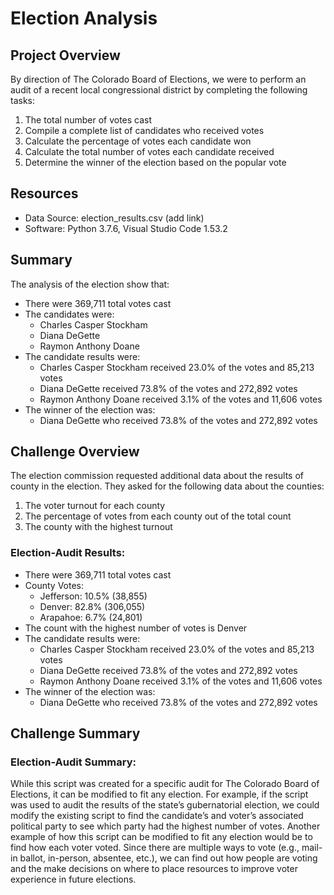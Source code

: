 # Election Analysis

## Project Overview 
By direction of The Colorado Board of Elections, we were to perform an audit of a recent local congressional district by completing the following tasks: 
1. The total number of votes cast 
2. Compile a complete list of candidates who received votes 
3. Calculate the percentage of votes each candidate won
4. Calculate the total number of votes each candidate received 
5. Determine the winner of the election based on the popular vote 

## Resources
- Data Source: election_results.csv (add link)
- Software: Python 3.7.6, Visual Studio Code 1.53.2

## Summary 
The analysis of the election show that: 
- There were 369,711 total votes cast 
- The candidates were: 
  - Charles Casper Stockham
  - Diana DeGette
  - Raymon Anthony Doane
- The candidate results were:
  - Charles Casper Stockham received 23.0% of the votes and 85,213 votes
  - Diana DeGette received 73.8% of the votes and 272,892 votes
  - Raymon Anthony Doane received 3.1% of the votes and 11,606 votes 
- The winner of the election was: 
  - Diana DeGette who received 73.8% of the votes and 272,892 votes
 
## Challenge Overview
The election commission requested additional data about the results of county in the election. They asked for the following data about the counties:
1. The voter turnout for each county
2. The percentage of votes from each county out of the total count
3. The county with the highest turnout

### Election-Audit Results: 
-	There were 369,711 total votes cast 
-	County Votes: 
    -	Jefferson: 10.5% (38,855)
    -	Denver: 82.8% (306,055)
    -	Arapahoe: 6.7% (24,801)
-	The count with the highest number of votes is Denver
- The candidate results were:
  - Charles Casper Stockham received 23.0% of the votes and 85,213 votes
  - Diana DeGette received 73.8% of the votes and 272,892 votes
  - Raymon Anthony Doane received 3.1% of the votes and 11,606 votes 
- The winner of the election was: 
  - Diana DeGette who received 73.8% of the votes and 272,892 votes

## Challenge Summary
### Election-Audit Summary: 
While this script was created for a specific audit for The Colorado Board of Elections, it can be modified to fit any election. For example, if the script was used to audit the results of the state’s gubernatorial election, we could modify the existing script to find the candidate’s and voter’s associated political party to see which party had the highest number of votes. Another example of how this script can be modified to fit any election would be to find how each voter voted. Since there are multiple ways to vote (e.g., mail-in ballot, in-person, absentee, etc.), we can find out how people are voting and the make decisions on where to place resources to improve voter experience in future elections. 
